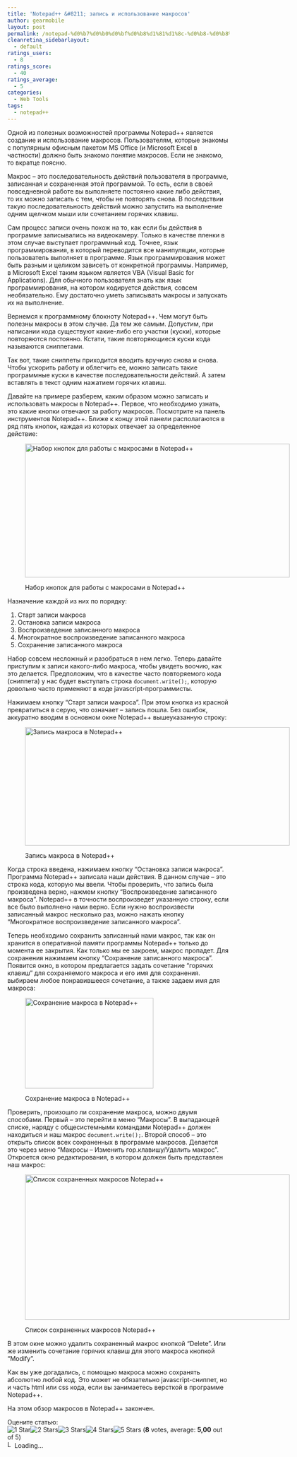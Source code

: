 ```yaml
---
title: 'Notepad++ &#8211; запись и использование макросов'
author: gearmobile
layout: post
permalink: /notepad-%d0%b7%d0%b0%d0%bf%d0%b8%d1%81%d1%8c-%d0%b8-%d0%b8%d1%81%d0%bf%d0%be%d0%bb%d1%8c%d0%b7%d0%be%d0%b2%d0%b0%d0%bd%d0%b8%d0%b5-%d0%bc%d0%b0%d0%ba%d1%80%d0%be%d1%81%d0%be%d0%b2/
cleanretina_sidebarlayout:
  - default
ratings_users:
  - 8
ratings_score:
  - 40
ratings_average:
  - 5
categories:
  - Web Tools
tags:
  - notepad++
---
```

Одной из полезных возможностей программы Notepad++ является создание и использование макросов. Пользователям, которые знакомы с популярным офисным пакетом MS Office (и Microsoft Excel в частности) должно быть знакомо понятие макросов. Если не знакомо, то вкратце поясню.

Макрос &#8211; это последовательность действий пользователя в программе, записанная и сохраненная этой программой. То есть, если в своей повседневной работе вы выполняете постоянно какие либо действия, то их можно записать с тем, чтобы не повторять снова. В последствии такую последовательность действий можно запустить на выполнение одним щелчком мыши или сочетанием горячих клавиш.

Сам процесс записи очень похож на то, как если бы действия в программе записывались на видеокамеру. Только в качестве пленки в этом случае выступает программный код. Точнее, язык программирования, в который переводится все манипуляции, которые пользователь выполняет в программе. Язык программирования может быть разным и целиком зависеть от конкретной программы. Например, в Microsoft Excel таким языком является VBA (Visual Basic for Applications). Для обычного пользователя знать как язык программирования, на котором кодируется действия, совсем необязательно. Ему достаточно уметь записывать макросы и запускать их на выполнение.

Вернемся к программному блокноту Notepad++. Чем могут быть полезны макросы в этом случае. Да тем же самым. Допустим, при написании кода существуют какие-либо его участки (куски), которые повторяются постоянно. Кстати, такие повторяющиеся куски кода называются сниппетами.

Так вот, такие сниппеты приходится вводить вручную снова и снова. Чтобы ускорить работу и облегчить ее, можно записать такие программные куски в качестве последовательности действий. А затем вставлять в текст одним нажатием горячих клавиш.

Давайте на примере разберем, каким образом можно записать и использовать макросы в Notepad++. Первое, что необходимо узнать, это какие кнопки отвечают за работу макросов. Посмотрите на панель инструментов Notepad++. Ближе к концу этой панели располагаются в ряд пять кнопок, каждая из которых отвечает за определенное действие:<figure id="attachment_685" style="width: 600px;" class="wp-caption aligncenter">

[<img src="http://localhost:7788/third/wp-content/uploads/2013/04/buttons_set_for_macros_notepad-600x303.png" alt="Набор кнопок для работы с макросами в Notepad++" width="600" height="303" class="size-medium wp-image-685" />][1]<figcaption class="wp-caption-text">Набор кнопок для работы с макросами в Notepad++</figcaption></figure> 

Назначение каждой из них по порядку:

  1. Старт записи макроса
  2. Остановка записи макроса
  3. Воспроизведение записанного макроса
  4. Многократное воспроизведение записанного макроса
  5. Сохранение записанного макроса

Набор совсем несложный и разобраться в нем легко. Теперь давайте приступим к записи какого-либо макроса, чтобы увидеть воочию, как это делается. Предположим, что в качестве часто повторяемого кода (сниппета) у нас будет выступать строка `document.write();`, которую довольно часто применяют в коде javascript-программисты.

Нажимаем кнопку &#8220;Старт записи макроса&#8221;. При этом кнопка из красной превратиться в серую, что означает &#8211; запись пошла. Без ошибок, аккуратно вводим в основном окне Notepad++ вышеуказанную строку:<figure id="attachment_686" style="width: 600px;" class="wp-caption aligncenter">

[<img src="http://localhost:7788/third/wp-content/uploads/2013/04/start_record_macros_notepad-600x268.png" alt="Запись макроса в Notepad++" width="600" height="268" class="size-medium wp-image-686" />][2]<figcaption class="wp-caption-text">Запись макроса в Notepad++</figcaption></figure> 

Когда строка введена, нажимаем кнопку &#8220;Остановка записи макроса&#8221;. Программа Notepad++ записала наши действия. В данном случае &#8211; это строка кода, которую мы ввели. Чтобы проверить, что запись была произведена верно, нажмем кнопку &#8220;Воспроизведение записанного макроса&#8221;. Notepad++ в точности воспроизведет указанную строку, если все было выполнено нами верно. Если нужно воспроизвести записанный макрос несколько раз, можно нажать кнопку &#8220;Многократное воспроизведение записанного макроса&#8221;.

Теперь необходимо сохранить записанный нами макрос, так как он хранится в оперативной памяти программы Notepad++ только до момента ее закрытия. Как только мы ее закроем, макрос пропадет. Для сохранения нажимаем кнопку &#8220;Сохранение записанного макроса&#8221;. Появится окно, в котором предлагается задать сочетание &#8220;горячих клавиш&#8221; для сохраняемого макроса и его имя для сохранения. выбираем любое понравившееся сочетание, а также задаем имя для макроса:<figure id="attachment_687" style="width: 291px;" class="wp-caption aligncenter">

[<img src="http://localhost:7788/third/wp-content/uploads/2013/04/saving_macros_in_notepad.png" alt="Сохранение макроса в Notepad++" width="291" height="205" class="size-full wp-image-687" />][3]<figcaption class="wp-caption-text">Сохранение макроса в Notepad++</figcaption></figure> 

Проверить, произошло ли сохранение макроса, можно двумя способами. Первый &#8211; это перейти в меню &#8220;Макросы&#8221;. В выпадающей списке, наряду с общесистемными командами Notepad++ должен находиться и наш макрос `document.write();`. Второй способ &#8211; это открыть список всех сохраненных в программе макросов. Делается это через меню &#8220;Макросы &#8211; Изменить гор.клавишу/Удалить макрос&#8221;. Откроется окно редактирования, в котором должен быть представлен наш макрос:<figure id="attachment_688" style="width: 600px;" class="wp-caption aligncenter">

[<img src="http://localhost:7788/third/wp-content/uploads/2013/04/saved_macros_notepad-600x329.png" alt="Список сохраненных макросов Notepad++" width="600" height="329" class="size-medium wp-image-688" />][4]<figcaption class="wp-caption-text">Список сохраненных макросов Notepad++</figcaption></figure> 

В этом окне можно удалить сохраненный макрос кнопкой &#8220;Delete&#8221;. Или же изменить сочетание горячих клавиш для этого макроса кнопкой &#8220;Modify&#8221;.

Как вы уже догадались, с помощью макроса можно сохранять абсолютно любой код. Это может не обязательно javascript-сниппет, но и часть html или css кода, если вы занимаетесь версткой в программе Notepad++.

На этом обзор макросов в Notepad++ закончен.

Оцените статью:  
<span id="post-ratings-683" class="post-ratings" data-nonce="afaa02c642"><img id="rating_683_1" src="http://localhost:7788/third/wp-content/plugins/wp-postratings/images/stars_crystal/rating_on.gif" alt="1 Star" title="1 Star" onmouseover="current_rating(683, 1, '1 Star');" onmouseout="ratings_off(5, 0, 0);" onclick="rate_post();" onkeypress="rate_post();" style="cursor: pointer; border: 0px;" /><img id="rating_683_2" src="http://localhost:7788/third/wp-content/plugins/wp-postratings/images/stars_crystal/rating_on.gif" alt="2 Stars" title="2 Stars" onmouseover="current_rating(683, 2, '2 Stars');" onmouseout="ratings_off(5, 0, 0);" onclick="rate_post();" onkeypress="rate_post();" style="cursor: pointer; border: 0px;" /><img id="rating_683_3" src="http://localhost:7788/third/wp-content/plugins/wp-postratings/images/stars_crystal/rating_on.gif" alt="3 Stars" title="3 Stars" onmouseover="current_rating(683, 3, '3 Stars');" onmouseout="ratings_off(5, 0, 0);" onclick="rate_post();" onkeypress="rate_post();" style="cursor: pointer; border: 0px;" /><img id="rating_683_4" src="http://localhost:7788/third/wp-content/plugins/wp-postratings/images/stars_crystal/rating_on.gif" alt="4 Stars" title="4 Stars" onmouseover="current_rating(683, 4, '4 Stars');" onmouseout="ratings_off(5, 0, 0);" onclick="rate_post();" onkeypress="rate_post();" style="cursor: pointer; border: 0px;" /><img id="rating_683_5" src="http://localhost:7788/third/wp-content/plugins/wp-postratings/images/stars_crystal/rating_on.gif" alt="5 Stars" title="5 Stars" onmouseover="current_rating(683, 5, '5 Stars');" onmouseout="ratings_off(5, 0, 0);" onclick="rate_post();" onkeypress="rate_post();" style="cursor: pointer; border: 0px;" /> (<strong>8</strong> votes, average: <strong>5,00</strong> out of 5)<br /><span class="post-ratings-text" id="ratings_683_text"></span></span><span id="post-ratings-683-loading" class="post-ratings-loading"> <img src="http://localhost:7788/third/wp-content/plugins/wp-postratings/images/loading.gif" width="16" height="16" alt="Loading..." title="Loading..." class="post-ratings-image" />Loading...</span>

 [1]: http://localhost:7788/third/wp-content/uploads/2013/04/buttons_set_for_macros_notepad.png
 [2]: http://localhost:7788/third/wp-content/uploads/2013/04/start_record_macros_notepad.png
 [3]: http://localhost:7788/third/wp-content/uploads/2013/04/saving_macros_in_notepad.png
 [4]: http://localhost:7788/third/wp-content/uploads/2013/04/saved_macros_notepad.png